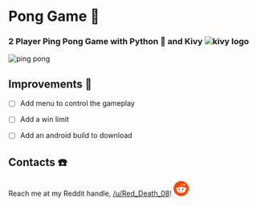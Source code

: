 # Pong Game :ping_pong:

### 2 Player Ping Pong Game with Python :snake: and Kivy <img src="https://kivy.org/logos/kivy-logo-black-256.png" alt="kivy logo" width="45">

![ping pong](https://s3.amazonaws.com/gs.apps.screenshots/00000138-c4eb-cab1-9637-f6fcc971d29c.png)

## Improvements :robot:

- [ ] Add menu to control the gameplay

- [ ] Add a win limit

- [ ] Add an android build to download

## Contacts :phone:

Reach me at my Reddit handle, [/u/Red_Death_08](https://reddit.com/user/Red_Death_08)! <img src="reddit-logo.png" alt="reddit logo" width="30">
